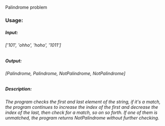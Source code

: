 Palindrome problem
### Usage:
##### Input: 
###### ['101', 'ohho', 'hoho', '1011']
##### Output: 
###### [Palindrome, Palindrome, NotPalindrome, NotPalindrome]
##### Description: 
###### The program checks the first and last element of the string, if it's a match, the program continues to increase the index of the first and decrease the index of the last, then check for a match, so on so forth. If one of them is unmatched, the program returns NotPalindrome without further checking. 
